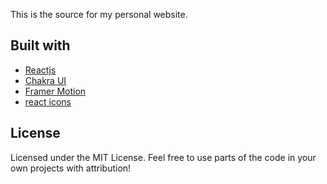 This is the source for my personal website.

## Built with
- [Reactjs](https://reactjs.org/)
- [Chakra UI](https://chakra-ui.com)
- [Framer Motion](https://www.framer.com/motion/)
- [react icons](https://react-icons.github.io/react-icons/)

## License

Licensed under the MIT License. Feel free to use parts of the code in your own projects with attribution!
